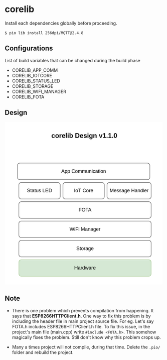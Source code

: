 # corelib

Install each dependencies globally before proceeding.

```console
$ pio lib install 256dpi/MQTT@2.4.8
```

## Configurations
List of build variables that can be changed during the build phase
  - CORELIB_APP_COMM
  - CORELIB_IOTCORE
  - CORELIB_STATUS_LED
  - CORELIB_STORAGE
  - CORELIB_WIFI_MANAGER
  - CORELIB_FOTA

## Design

![corelib design](media/corelib-diagrams-net.png)

## Note
  - There is one problem which prevents compilation from happening. It says that **ESP8266HTTPClient.h**. One way to fix this problem is by including the header file in main project source file. For eg. Let's say FOTA.h includes ESP8266HTTPClient.h file. To fix this issue, in the project's main file (main.cpp) write `#include <FOTA.h>`. This somehow magically fixes the problem. Still don't know why this problem crops up.

  - Many a times project will not compile, during that time. Delete the `.pio/` folder and rebuild the project.
